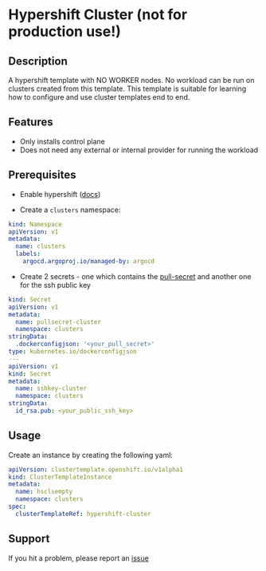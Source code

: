 # Hypershift Cluster (not for production use!)

## Description

A hypershift template with NO WORKER nodes. No workload can be run on clusters created from this template.
This template is suitable for learning how to configure and use cluster templates end to end.

## Features

- Only installs control plane
- Does not need any external or internal provider for running the workload

## Prerequisites

- Enable hypershift ([docs](https://access.redhat.com/documentation/en-us/red_hat_advanced_cluster_management_for_kubernetes/2.7/html-single/clusters/index#hosted-enable-feature-aws))

- Create a `clusters` namespace: 
```yaml
kind: Namespace
apiVersion: v1
metadata:
  name: clusters
  labels:
    argocd.argoproj.io/managed-by: argocd
```
- Create 2 secrets - one which contains the [pull-secret](https://console.redhat.com/openshift/install/pull-secret) and another one for the ssh public key
```yaml
kind: Secret
apiVersion: v1
metadata:
  name: pullsecret-cluster
  namespace: clusters
stringData:
  .dockerconfigjson: '<your_pull_secret>'
type: kubernetes.io/dockerconfigjson
---
apiVersion: v1
kind: Secret
metadata:
  name: sshkey-cluster
  namespace: clusters
stringData:
  id_rsa.pub: <your_public_ssh_key>
```

## Usage
Create an instance by creating the following yaml:

```yaml
apiVersion: clustertemplate.openshift.io/v1alpha1
kind: ClusterTemplateInstance
metadata:
  name: hsclsempty
  namespace: clusters
spec:
  clusterTemplateRef: hypershift-cluster
```

## Support

If you hit a problem, please report an [issue](https://github.com/stolostron/cluster-templates-manifests/issues)